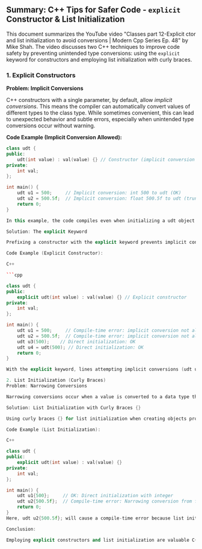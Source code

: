 ## Summary: C++ Tips for Safer Code - `explicit` Constructor & List Initialization

This document summarizes the YouTube video "Classes part 12-Explicit ctor and list initialization to avoid conversions | Modern Cpp Series Ep. 48" by Mike Shah. The video discusses two C++ techniques to improve code safety by preventing unintended type conversions: using the `explicit` keyword for constructors and employing list initialization with curly braces.

### 1\. Explicit Constructors

**Problem: Implicit Conversions**

C++ constructors with a single parameter, by default, allow *implicit conversions*. This means the compiler can automatically convert values of different types to the class type. While sometimes convenient, this can lead to unexpected behavior and subtle errors, especially when unintended type conversions occur without warning.

**Code Example (Implicit Conversion Allowed):**

```cpp
class udt {
public:
    udt(int value) : val(value) {} // Constructor (implicit conversion allowed)
private:
    int val;
};

int main() {
    udt u1 = 500;     // Implicit conversion: int 500 to udt (OK)
    udt u2 = 500.5f;  // Implicit conversion: float 500.5f to udt (truncated to 500 - Potential Data Loss!)
    return 0;
}

In this example, the code compiles even when initializing a udt object with a float (500.5f). The float is implicitly converted to an int (500), potentially leading to data loss without any compiler warning.

Solution: The explicit Keyword

Prefixing a constructor with the explicit keyword prevents implicit conversions. An explicit constructor can only be used for direct initialization, making the code safer and more predictable.

Code Example (Explicit Constructor):

C++

```cpp

class udt {
public:
    explicit udt(int value) : val(value) {} // Explicit constructor
private:
    int val;
};

int main() {
    udt u1 = 500;     // Compile-time error: implicit conversion not allowed
    udt u2 = 500.5f;  // Compile-time error: implicit conversion not allowed
    udt u3(500);    // Direct initialization: OK
    udt u4 = udt(500); // Direct initialization: OK
    return 0;
}

With the explicit keyword, lines attempting implicit conversions (udt u1 = 500; and udt u2 = 500.5f;) will now result in compile-time errors, enforcing explicit initialization and improving type safety.

2. List Initialization (Curly Braces)
Problem: Narrowing Conversions

Narrowing conversions occur when a value is converted to a data type that cannot fully represent it (e.g., converting a double to an int, potentially losing precision).  Standard initialization might allow these conversions without explicit warnings in some cases.

Solution: List Initialization with Curly Braces {}

Using curly braces {} for list initialization when creating objects provides enhanced type safety by disallowing narrowing conversions.

Code Example (List Initialization):

C++

class udt {
public:
    explicit udt(int value) : val(value) {}
private:
    int val;
};

int main() {
    udt u1{500};     // OK: Direct initialization with integer
    udt u2{500.5f};  // Compile-time error: Narrowing conversion from float to int - Prevents Data Loss!
    return 0;
}
Here, udt u2{500.5f}; will cause a compile-time error because list initialization prevents the narrowing conversion from float to int. This helps catch potential data loss issues during compilation.

Conclusion:

Employing explicit constructors and list initialization are valuable C++ practices that contribute to writing more robust and safer code. They help prevent unintended type conversions and data loss, making your code more maintainable and less prone to errors, especially in larger and more complex projects.

